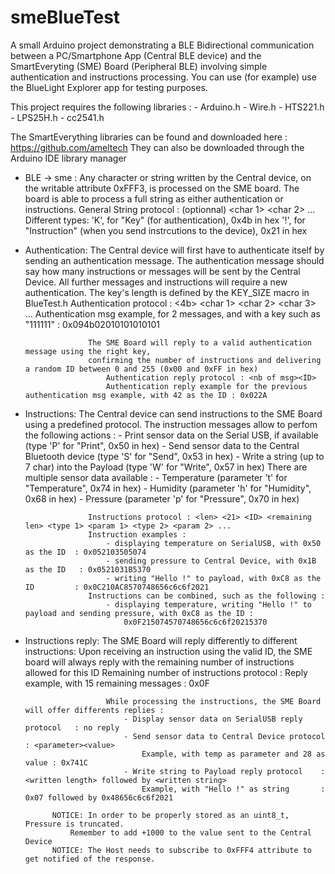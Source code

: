 # smeBlueTest

A small Arduino project demonstrating a BLE Bidirectional communication between a PC/Smartphone App (Central BLE device)
and the SmartEveryting (SME) Board (Peripheral BLE) involving simple authentication and instructions processing.
You can use (for example) use the BlueLight Explorer app for testing purposes.

This project requires the following libraries :
	- Arduino.h
	- Wire.h
	- HTS221.h
	- LPS25H.h
	- cc2541.h

The SmartEverything libraries can be found and downloaded here : https://github.com/ameltech
They can also be downloaded through the Arduino IDE library manager

- BLE -> sme :		Any character or string written by the Central device, on the writable attribute 0xFFF3, 
					is processed on the SME board. The board is able to process a full string as either authentication or instructions.
					General String protocol : <len> <type> <id> (optionnal) <remaining len> <char 1> <char 2> ... <char remaining len>
						Different types: 
							'K', for "Key" (for authentication), 0x4b in hex
							'!', for "Instruction" (when you send instrcutions to the device), 0x21 in hex

- Authentication:	The Central device will first have to authenticate itself by sending an authentication message.
					The authentication message should say how many instructions or messages will be sent by the Central Device.
					All further messages and instructions will require a new authentication.
					The key's length is defined by the KEY_SIZE macro in BlueTest.h
						Authentication protocol : <len> <4b> <nb of msg> <char 1> <char 2> <char 3> ... <char KEY_SIZE>
						Authentication msg example, for 2 messages, and with a key such as "111111" : 0x094b02010101010101

					The SME Board will reply to a valid authentication message using the right key,
					confirming the number of instructions and delivering a random ID between 0 and 255 (0x00 and 0xFF in hex)
						Authentication reply protocol : <nb of msg><ID>
						Authentication reply example for the previous authentication msg example, with 42 as the ID : 0x022A

- Instructions:		The Central device can send instructions to the SME Board using a predefined protocol.
					The instruction messages allow to perfom the following actions :
						- Print sensor data on the Serial USB, if available (type 'P' for "Print", 0x50 in hex)
						- Send sensor data to the Central Bluetooth device (type 'S' for "Send", 0x53 in hex)
						- Write a string (up to 7 char) into the Payload (type 'W' for "Write", 0x57 in hex)
					There are multiple sensor data available :
						- Temperature (parameter 't' for "Temperature", 0x74 in hex)
						- Humidity (parameter 'h' for "Humidity", 0x68 in hex)
						- Pressure (parameter 'p' for "Pressure", 0x70 in hex)

					Instructions protocol : <len> <21> <ID> <remaining len> <type 1> <param 1> <type 2> <param 2> ...
					Instruction examples :
						- displaying temperature on SerialUSB, with 0x50 as the ID  : 0x052103505074
						- sending pressure to Central Device, with 0x1B as the ID   : 0x0521031B5370
						- writing "Hello !" to payload, with 0xC8 as the ID         : 0x0C210AC8570748656c6c6f2021
					Instructions can be combined, such as the following :
						- displaying temperature, writing "Hello !" to payload and sending pressure, with 0xC8 as the ID :
							0x0F215074570748656c6c6f20215370

- Instructions reply: 	The SME Board will reply differently to different instructions:
						Upon receiving an instruction using the valid ID, the SME board will always reply
						with the remaining number of instructions allowed for this ID
							Remaining number of instructions protocol : <remaining number of instructions>
							Reply example, with 15 remaining messages : 0x0F
					
						While processing the instructions, the SME Board will offer differents replies :
							- Display sensor data on SerialUSB reply protocol	: no reply
							- Send sensor data to Central Device protocol		: <parameter><value>
								Example, with temp as parameter and 28 as value	: 0x741C
							- Write string to Payload reply protocol	: <written length> followed by <written string>
								Example, with "Hello !" as string		: 0x07 followed by 0x48656c6c6f2021

			NOTICE: In order to be properly stored as an uint8_t, Pressure is truncated.
				Remember to add +1000 to the value sent to the Central Device
			NOTICE: The Host needs to subscribe to 0xFFF4 attribute to get notified of the response.
